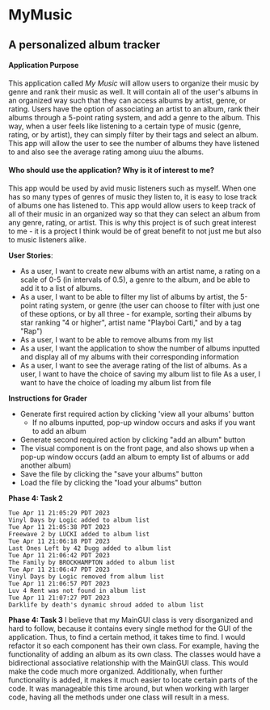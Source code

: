 # MyMusic

## A personalized album tracker

#### Application Purpose

This application called *My Music* will allow users to organize their
music by genre and rank their music as well. It will contain all of the user's
albums in an organized way such that they can access albums by artist, genre, or rating.
Users have the option of associating an artist to an album, rank their albums through a 5-point rating system,
and add a genre to the album.
This way, when a user feels like listening to a certain type of music
(genre, rating, or by artist), they can simply filter by
their tags and select an album.
This app will allow the user to see the number of albums they have listened to and also see the average rating among uiuu
the albums.

#### Who should use the application? Why is it of interest to me?

<p> This app would be used by avid music listeners such as myself. When one has so many 
types of genres of music they listen to, it is easy to lose track of albums
one has listened to. This app would allow users to keep track of all of their music
in an organized way so that they can select an album from any genre, rating,
or artist.  This is why this project is of such great interest to me - it is a project
I think would be of great benefit to not just me but also to music listeners alike.</p>

**User Stories**:

- As a user, I want to create new albums with an artist name, a rating on a scale of 0-5 (in intervals of 0.5),
  a genre to the album, and be able to add it to a list of albums.
- As a user, I want to be able to filter my list of albums by artist, the 5-point rating system, or genre
  (the user can choose to filter with just one of these options, or by all three - for example, sorting their albums
  by star ranking "4 or higher", artist name "Playboi Carti," and by a tag "Rap")
- As a user, I want to be able to remove albums from my list
- As a user, I want the application to show the number of albums inputted and display all of my albums with their
  corresponding information
- As a user, I want to see the average rating of the list of albums.
  As a user, I want to have the choice of saving my album list to file
  As a user, I want to have the choice of loading my album list from file 
 
**Instructions for Grader**
- Generate first required action by clicking 'view all your albums' button
  - If no albums inputted, pop-up window occurs and asks if you want to add an album
- Generate second required action by clicking "add an album" button
- The visual component is on the front page, and also shows up when a pop-up window occurs (add an album to empty list
  of albums or add another album)
- Save the file by clicking the "save your albums" button
- Load the file by clicking the "load your albums" button

**Phase 4: Task 2**
```
Tue Apr 11 21:05:29 PDT 2023
Vinyl Days by Logic added to album list
Tue Apr 11 21:05:38 PDT 2023
Freewave 2 by LUCKI added to album list
Tue Apr 11 21:06:18 PDT 2023
Last Ones Left by 42 Dugg added to album list
Tue Apr 11 21:06:42 PDT 2023
The Family by BROCKHAMPTON added to album list
Tue Apr 11 21:06:47 PDT 2023
Vinyl Days by Logic removed from album list
Tue Apr 11 21:06:57 PDT 2023
Luv 4 Rent was not found in album list
Tue Apr 11 21:07:27 PDT 2023
Darklife by death's dynamic shroud added to album list
```
**Phase 4: Task 3**
I believe that my MainGUI class is very disorganized and hard to follow, because it contains every single method 
for the GUI of the application. Thus, to find a certain method, it takes time to find. I would refactor it so each 
component has their own class. For example, having the functionality of adding an album as its own class. The classes
would have a bidirectional associative relationship with the MainGUI class. This would make the code much more 
organized. Additionally, when further functionality is added, it makes it much easier to locate certain parts of the 
code. It was manageable this time around, but when working with larger code, having all the methods under one class
will result in a mess. 